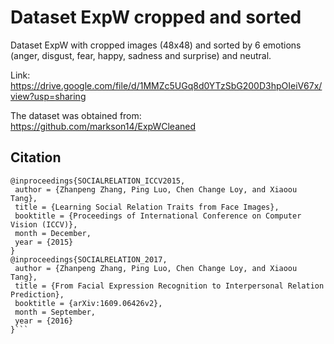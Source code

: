 # Dataset ExpW cropped and sorted 


Dataset ExpW with cropped images (48x48) and sorted by 6 emotions (anger, disgust, fear, happy, sadness and surprise) and neutral.

Link: https://drive.google.com/file/d/1MMZc5UGq8d0YTzSbG200D3hpOIeiV67x/view?usp=sharing


The dataset was obtained from: https://github.com/markson14/ExpWCleaned

## Citation

```
@inproceedings{SOCIALRELATION_ICCV2015,
 author = {Zhanpeng Zhang, Ping Luo, Chen Change Loy, and Xiaoou Tang},
 title = {Learning Social Relation Traits from Face Images},
 booktitle = {Proceedings of International Conference on Computer Vision (ICCV)},
 month = December,
 year = {2015}
}
@inproceedings{SOCIALRELATION_2017,
 author = {Zhanpeng Zhang, Ping Luo, Chen Change Loy, and Xiaoou Tang},
 title = {From Facial Expression Recognition to Interpersonal Relation Prediction},
 booktitle = {arXiv:1609.06426v2},
 month = September,
 year = {2016}
}```

